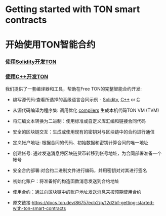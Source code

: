 # Getting started with TON smart contracts
# 开始使用TON智能合约
### [使用Solidity开发TON](https://docs.ton.dev/86757ecb2/p/950f8a-write-smart-contract-in-solidity)
### [使用C++开发TON](https://docs.ton.dev/86757ecb2/p/828241-c-tutorial)

我们提供了一套编译器和工具，帮助在Free TON的完整智能合约开发:

-   编写源代码:查看所选择的高级语言合同示例 - [Solidity](https://docs.ton.dev/86757ecb2/v/0/p/950f8a-write-smart-contract-in-solidity), [C++](https://docs.ton.dev/86757ecb2/p/828241-c-tutorial) or [C](https://docs.ton.dev/86757ecb2/p/16892e-giver-in-c)
-   从源代码编译为程序集: 调用优化 [compilers](https://docs.ton.dev/86757ecb2/p/552389-general) 生成本机代码TON VM (TVM)
-   将汇编文本转换为二进制：使用标准或自定义库汇编和链接合同代码
-   安全的区块链交互：生成或使用现有的密钥对与区块链中的合约进行通信
-   定义帐户地址:	根据合同的代码、初始数据和密钥计算合同的唯一地址
-   创建帐号:	通过发送消息将区块链货币转移到帐号地址，为合同部署准备一个帐号
-   安全合约部署:对合约二进制文件进行编码，并用密钥对对其进行签名
-   初始化账户：将准备好的构造函数消息发送到合约地址
-   使用合约：通过向区块链中的账户地址发送消息来按预期使用合约


- 原文链接:https://docs.ton.dev/86757ecb2/p/12d2bf-getting-started-with-ton-smart-contracts


